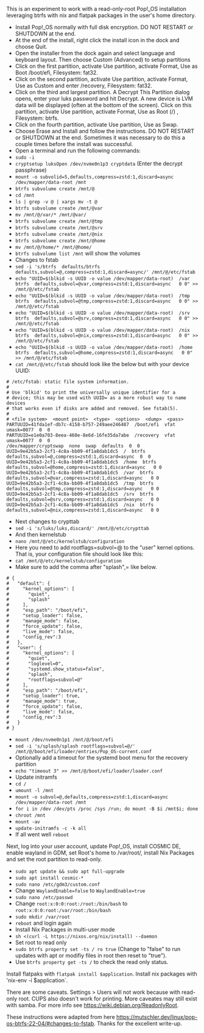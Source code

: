 This is an experiment to work with a read-only-root Pop!_OS installation leveraging btrfs with nix and flatpak packages in the user's home directory.

- Install Pop!_OS normally with full disk encryption. DO NOT RESTART or SHUTDOWN at the end.
- At the end of the install, right click the install icon in the dock and choose Quit.
- Open the installer from the dock again and select language and keyboard layout. Then choose Custom (Advanced) to setup partitions
- Click on the first partition, activate Use partition, activate Format, Use as Boot /boot/efi, Filesystem: fat32.
- Click on the second partition, activate Use partition, activate Format, Use as Custom and enter /recovery, Filesystem: fat32.
- Click on the third and largest partition. A Decrypt This Partition dialog opens, enter your luks password and hit Decrypt. A new device is LVM data will be displayed (often at the bottom of the screen). Click on this partition, activate Use partition, activate Format, Use as Root (/) , Filesystem: btrfs.
- Click on the fourth partition, activate Use partition, Use as Swap.
- Choose Erase and Install and follow the instructions. DO NOT RESTART or SHUTDOWN at the end. Sometimes it was necessary to do this a couple times before the install was successful.
- Open a terminal and run the following commands:
- `sudo -i`
- `cryptsetup luksOpen /dev/nvme0n1p3 cryptdata` (Enter the decrypt passphrase)
- `mount -o subvolid=5,defaults,compress=zstd:1,discard=async /dev/mapper/data-root /mnt`
- `btrfs subvolume create /mnt/@`
- `cd /mnt`
- `ls | grep -v @ | xargs mv -t @`
- `btrfs subvolume create /mnt/@var`
- `mv /mnt/@/var/* /mnt/@var/`
- `btrfs subvolume create /mnt/@tmp`
- `btrfs subvolume create /mnt/@srv`
- `btrfs subvolume create /mnt/@nix`
- `btrfs subvolume create /mnt/@home`
- `mv /mnt/@/home/* /mnt/@home/`
- `btrfs subvolume list /mnt` will show the volumes
- Changes to fstab
- `sed -i 's/btrfs  defaults/btrfs  defaults,subvol=@,compress=zstd:1,discard=async/' /mnt/@/etc/fstab`
- `echo "UUID=$(blkid -s UUID -o value /dev/mapper/data-root)  /var  btrfs  defaults,subvol=@var,compress=zstd:1,discard=async   0 0" >> /mnt/@/etc/fstab`
- `echo "UUID=$(blkid -s UUID -o value /dev/mapper/data-root)  /tmp  btrfs  defaults,subvol=@tmp,compress=zstd:1,discard=async   0 0" >> /mnt/@/etc/fstab`
- `echo "UUID=$(blkid -s UUID -o value /dev/mapper/data-root)  /srv  btrfs  defaults,subvol=@srv,compress=zstd:1,discard=async   0 0" >> /mnt/@/etc/fstab`
- `echo "UUID=$(blkid -s UUID -o value /dev/mapper/data-root)  /nix  btrfs  defaults,subvol=@nix,compress=zstd:1,discard=async   0 0" >> /mnt/@/etc/fstab`
- `echo "UUID=$(blkid -s UUID -o value /dev/mapper/data-root)  /home  btrfs  defaults,subvol=@home,compress=zstd:1,discard=async   0 0" >> /mnt/@/etc/fstab`
- `cat /mnt/@/etc/fstab` should look like the below but with your device UUID:

```
# /etc/fstab: static file system information.
#
# Use 'blkid' to print the universally unique identifier for a
# device; this may be used with UUID= as a more robust way to name devices
# that works even if disks are added and removed. See fstab(5).
#
# <file system>  <mount point>  <type>  <options>  <dump>  <pass>
PARTUUID=41fda1ef-db7c-4158-b757-249aee246487  /boot/efi  vfat  umask=0077  0  0
PARTUUID=e1e0a703-8eea-460e-8e6d-16fe35da7abe  /recovery  vfat  umask=0077  0  0
/dev/mapper/cryptswap  none  swap  defaults  0  0
UUID=9e42b5a3-2cf1-4c8a-bb09-4f1a8dab1dc5  /  btrfs  defaults,subvol=@,compress=zstd:1,discard=async  0  0
UUID=9e42b5a3-2cf1-4c8a-bb09-4f1a8dab1dc5  /home  btrfs  defaults,subvol=@home,compress=zstd:1,discard=async   0 0
UUID=9e42b5a3-2cf1-4c8a-bb09-4f1a8dab1dc5  /var  btrfs  defaults,subvol=@var,compress=zstd:1,discard=async   0 0
UUID=9e42b5a3-2cf1-4c8a-bb09-4f1a8dab1dc5  /tmp  btrfs  defaults,subvol=@tmp,compress=zstd:1,discard=async   0 0
UUID=9e42b5a3-2cf1-4c8a-bb09-4f1a8dab1dc5  /srv  btrfs  defaults,subvol=@srv,compress=zstd:1,discard=async   0 0
UUID=9e42b5a3-2cf1-4c8a-bb09-4f1a8dab1dc5  /nix  btrfs  defaults,subvol=@nix,compress=zstd:1,discard=async   0 0
```

- Next changes to crypttab
- `sed -i 's/luks/luks,discard/' /mnt/@/etc/crypttab`
- And then kernelstub
- `nano /mnt/@/etc/kernelstub/configuration`
- Here you need to add rootflags=subvol=@ to the "user" kernel options. That is, your configuration file should look like this:
- `cat /mnt/@/etc/kernelstub/configuration`
- Make sure to add the comma after "splash",= like below.

```
# {
#   "default": {
#     "kernel_options": [
#       "quiet",
#       "splash"
#     ],
#     "esp_path": "/boot/efi",
#     "setup_loader": false,
#     "manage_mode": false,
#     "force_update": false,
#     "live_mode": false,
#     "config_rev":3
#   },
#   "user": {
#     "kernel_options": [
#       "quiet",
#       "loglevel=0",
#       "systemd.show_status=false",
#       "splash",
#       "rootflags=subvol=@"
#     ],
#     "esp_path": "/boot/efi",
#     "setup_loader": true,
#     "manage_mode": true,
#     "force_update": false,
#     "live_mode": false,
#     "config_rev":3
#   }
# }
```

- `mount /dev/nvme0n1p1 /mnt/@/boot/efi`
- `sed -i 's/splash/splash rootflags=subvol=@/' /mnt/@/boot/efi/loader/entries/Pop_OS-current.conf`
- Optionally add a timeout for the systemd boot menu for the recovery partition
- `echo "timeout 3" >> /mnt/@/boot/efi/loader/loader.conf`
- Update initramfs
- `cd /`
- `umount -l /mnt`
- `mount -o subvol=@,defaults,compress=zstd:1,discard=async /dev/mapper/data-root /mnt`
- `for i in /dev /dev/pts /proc /sys /run; do mount -B $i /mnt$i; done`
- `chroot /mnt`
- `mount -av`
- `update-initramfs -c -k all`
- If all went well `reboot`

Next, log into your user account, update Pop!_OS, install COSMIC DE, enable wayland in GDM, set Root's home to /var/root/, install Nix Packages and set the root partition to read-only.

- `sudo apt update && sudo apt full-upgrade`
- `sudo apt install cosmic-*`
- `sudo nano /etc/gdm3/custom.conf`
- Change `WaylandEnable=false` to `WaylandEnable=true`
- `sudo nano /etc/passwd`
- Change `root:x:0:0:root:/root:/bin/bash` to `root:x:0:0:root:/var/root:/bin/bash`
- `sudo mkdir /var/root`
- `reboot` and login again
- Install Nix Packages in multi-user mode
- `sh <(curl -L https://nixos.org/nix/install) --daemon`
- Set root to read only
- `sudo btrfs property set -ts / ro true` (Change to "false" to run updates with apt or modifiy files in root then reset to "true").
- Use `btrfs property get -ts /` to check the read only status.

Install flatpaks with `flatpak install $application`. Install nix packages with 'nix-env -i $application`.

There are some caveats. Settings > Users will not work because with read-only root. CUPS also doesn't work for printing. More caveates may still exist with samba. For more info see https://wiki.debian.org/ReadonlyRoot.

These instructions were adapted from here https://mutschler.dev/linux/pop-os-btrfs-22-04/#changes-to-fstab. Thanks for the excellent write-up.
